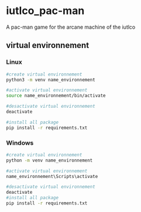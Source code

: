 # iutlco_pac-man
A pac-man game for the arcane machine of the iutlco


## virtual environnement

### Linux
```bash
#create virtual environnement
python3 -m venv name_environnement

#activate virtual environnement
source name_environnement/bin/activate

#desactivate virtual environnement
deactivate

#install all package
pip install -r requirements.txt
```
### Windows
```bash
#create virtual environnement
python -m venv name_environnement

#activate virtual environnement
name_environnement\Scripts\activate

#desactivate virtual environnement
deactivate
#install all package
pip install -r requirements.txt
```
